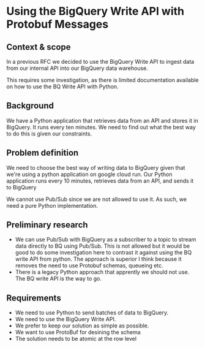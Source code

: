 # Using the BigQuery Write API with Protobuf Messages

## Context & scope

In a previous RFC we decided to use the BigQuery Write API to ingest data from our internal API into our BigQuery data warehouse.

This requires some investigation, as there is limited documentation available on how to use the BQ Write API with Python.

## Background

We have a Python application that retrieves data from an API and stores it in BigQuery. It runs every ten minutes. We need to find out what the best way to do this is given our constraints.

## Problem definition

We need to choose the best way of writing data to BigQuery given that we're using a python application on google cloud run. Our Python application runs every 10 minutes, retrieves data from an API, and sends it to BigQuery

We cannot use Pub/Sub since we are not allowed to use it. As such, we need a pure Python implementation.

## Preliminary research

- We can use Pub/Sub with BigQuery as a subscriber to a topic to stream data directly to BQ using Pub/Sub. This is not allowed but it would be good to do some investigation here to contrast it against using the BQ write API from python. The approach is superior I think because it removes the need to use Protobuf schemas, queueing etc.
- There is a legacy Python approach that apprently we should not use. The BQ write API is the way to go.

## Requirements

- We need to use Python to send batches of data to BigQuery.
- We need to use the BigQuery Write API.
- We prefer to keep our solution as simple as possible.
- We want to use ProtoBuf for desining the schema
- The solution needs to be atomic at the row level
